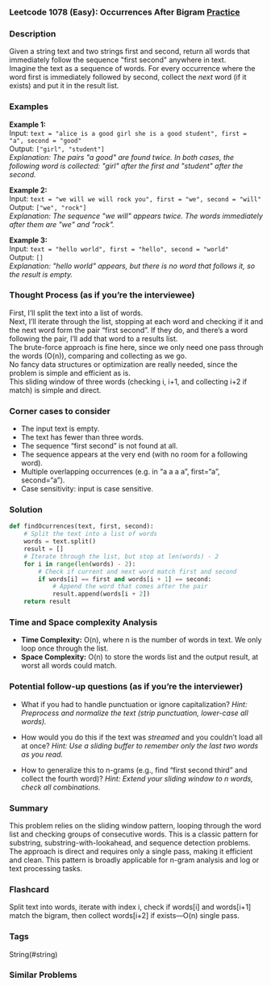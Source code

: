 ### Leetcode 1078 (Easy): Occurrences After Bigram [Practice](https://leetcode.com/problems/occurrences-after-bigram)

### Description  
Given a string text and two strings first and second, return all words that immediately follow the sequence "first second" anywhere in text.  
Imagine the text as a sequence of words. For every occurrence where the word first is immediately followed by second, collect the *next* word (if it exists) and put it in the result list.

### Examples  

**Example 1:**  
Input: `text = "alice is a good girl she is a good student", first = "a", second = "good"`  
Output: `["girl", "student"]`  
*Explanation: The pairs "a good" are found twice. In both cases, the following word is collected: "girl" after the first and "student" after the second.*

**Example 2:**  
Input: `text = "we will we will rock you", first = "we", second = "will"`  
Output: `["we", "rock"]`  
*Explanation: The sequence "we will" appears twice. The words immediately after them are "we" and "rock".*

**Example 3:**  
Input: `text = "hello world", first = "hello", second = "world"`  
Output: `[]`  
*Explanation: "hello world" appears, but there is no word that follows it, so the result is empty.*

### Thought Process (as if you’re the interviewee)  
First, I’ll split the text into a list of words.  
Next, I’ll iterate through the list, stopping at each word and checking if it and the next word form the pair “first second”. If they do, and there’s a word following the pair, I’ll add that word to a results list.  
The brute-force approach is fine here, since we only need one pass through the words (O(n)), comparing and collecting as we go.  
No fancy data structures or optimization are really needed, since the problem is simple and efficient as is.  
This sliding window of three words (checking i, i+1, and collecting i+2 if match) is simple and direct.

### Corner cases to consider  
- The input text is empty.
- The text has fewer than three words.
- The sequence “first second” is not found at all.
- The sequence appears at the very end (with no room for a following word).
- Multiple overlapping occurrences (e.g. in “a a a a”, first=“a”, second=“a”).
- Case sensitivity: input is case sensitive.

### Solution

```python
def findOcurrences(text, first, second):
    # Split the text into a list of words
    words = text.split()
    result = []
    # Iterate through the list, but stop at len(words) - 2
    for i in range(len(words) - 2):
        # Check if current and next word match first and second
        if words[i] == first and words[i + 1] == second:
            # Append the word that comes after the pair
            result.append(words[i + 2])
    return result
```

### Time and Space complexity Analysis  

- **Time Complexity:** O(n), where n is the number of words in text. We only loop once through the list.
- **Space Complexity:** O(n) to store the words list and the output result, at worst all words could match.

### Potential follow-up questions (as if you’re the interviewer)  

- What if you had to handle punctuation or ignore capitalization?
  *Hint: Preprocess and normalize the text (strip punctuation, lower-case all words).*

- How would you do this if the text was *streamed* and you couldn’t load all at once?
  *Hint: Use a sliding buffer to remember only the last two words as you read.*

- How to generalize this to n-grams (e.g., find “first second third” and collect the fourth word)?
  *Hint: Extend your sliding window to n words, check all combinations.*


### Summary
This problem relies on the sliding window pattern, looping through the word list and checking groups of consecutive words. This is a classic pattern for substring, substring-with-lookahead, and sequence detection problems. The approach is direct and requires only a single pass, making it efficient and clean. This pattern is broadly applicable for n-gram analysis and log or text processing tasks.


### Flashcard
Split text into words, iterate with index i, check if words[i] and words[i+1] match the bigram, then collect words[i+2] if exists—O(n) single pass.

### Tags
String(#string)

### Similar Problems
